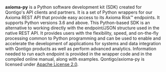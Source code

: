 

**axioma-py** is a Python software development kit (SDK) created for Qontigo's API clients and partners. It is a set of Python wrappers for our Axioma REST API that provide easy access to its Axioma Risk&trade; endpoints. It supports Python versions 3.6 and above. This Python-based SDK is an alternative to working directly with the endpoint/JSON structure used in the native REST API. It provides users with the flexibility, speed, and on-the-fly processing common to Python programming and can be used to enable and accelerate the development of applications for systems and data integration with Qontigo products as well as perform advanced analytics. Information needed to run each endpoint is provided in the wrapper code and in the compiled online manual, along with examples.  Qontigo/axioma-py is licensed under [Apache License 2.0](LICENSE).





